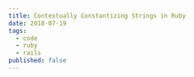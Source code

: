 ```yaml
---
title: Contextually Constantizing Strings in Ruby
date: 2018-07-19
tags:
  - code
  - ruby
  - rails
published: false
---
```

